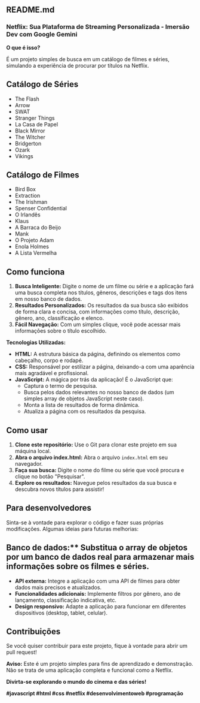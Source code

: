 ## **README.md**

### **Netflix: Sua Plataforma de Streaming Personalizada - Imersão Dev com Google Gemini** 

**O que é isso?**

É um projeto simples de busca em um catálogo de filmes e séries, simulando a experiência de procurar por títulos na Netflix. 

## Catálogo de Séries

* The Flash
* Arrow
* SWAT
* Stranger Things
* La Casa de Papel
* Black Mirror
* The Witcher
* Bridgerton
* Ozark
* Vikings

## Catálogo de Filmes

* Bird Box
* Extraction
* The Irishman
* Spenser Confidential
* O Irlandês
* Klaus
* A Barraca do Beijo
* Mank
* O Projeto Adam
* Enola Holmes
* A Lista Vermelha

## Como funciona

1. **Busca Inteligente:** Digite o nome de um filme ou série e a aplicação fará uma busca completa nos títulos, gêneros, descrições e tags dos itens em nosso banco de dados.
2. **Resultados Personalizados:** Os resultados da sua busca são exibidos de forma clara e concisa, com informações como título, descrição, gênero, ano, classificação e elenco.
3. **Fácil Navegação:** Com um simples clique, você pode acessar mais informações sobre o título escolhido.

**Tecnologias Utilizadas:**

* **HTML:** A estrutura básica da página, definindo os elementos como cabeçalho, corpo e rodapé.
* **CSS:** Responsável por estilizar a página, deixando-a com uma aparência mais agradável e profissional.
* **JavaScript:** A mágica por trás da aplicação! É o JavaScript que:
    * Captura o termo de pesquisa.
    * Busca pelos dados relevantes no nosso banco de dados (um simples array de objetos JavaScript neste caso).
    * Monta a lista de resultados de forma dinâmica.
    * Atualiza a página com os resultados da pesquisa.

## Como usar

1. **Clone este repositório:** Use o Git para clonar este projeto em sua máquina local.
2. **Abra o arquivo index.html:** Abra o arquivo `index.html` em seu navegador.
3. **Faça sua busca:** Digite o nome do filme ou série que você procura e clique no botão "Pesquisar".
4. **Explore os resultados:** Navegue pelos resultados da sua busca e descubra novos títulos para assistir!

## Para desenvolvedores

Sinta-se à vontade para explorar o código e fazer suas próprias modificações. Algumas ideias para futuras melhorias:

## Banco de dados:** Substitua o array de objetos por um banco de dados real para armazenar mais informações sobre os filmes e séries.
* **API externa:** Integre a aplicação com uma API de filmes para obter dados mais precisos e atualizados.
* **Funcionalidades adicionais:** Implemente filtros por gênero, ano de lançamento, classificação indicativa, etc.
* **Design responsivo:** Adapte a aplicação para funcionar em diferentes dispositivos (desktop, tablet, celular).

## Contribuições

Se você quiser contribuir para este projeto, fique à vontade para abrir um pull request!

**Aviso:** Este é um projeto simples para fins de aprendizado e demonstração. Não se trata de uma aplicação completa e funcional como a Netflix.

**Divirta-se explorando o mundo do cinema e das séries!** 
 
**#javascript #html #css #netflix #desenvolvimentoweb #programação**